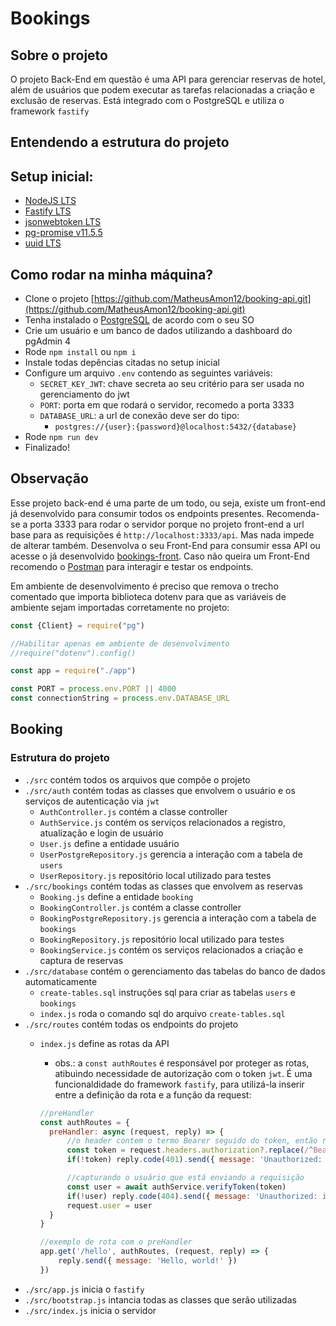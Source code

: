 # Bookings

## Sobre o projeto

O projeto Back-End em questão é uma API para gerenciar reservas de hotel, além de usuários que podem executar as tarefas relacionadas a criação e exclusão de reservas. Está integrado com o PostgreSQL e utiliza o framework `fastify`

## Entendendo a estrutura do projeto

## Setup inicial:

- [NodeJS LTS](https://nodejs.org/en)
- [Fastify LTS](https://fastify.dev)
- [jsonwebtoken LTS](https://www.npmjs.com/package/jsonwebtoken)
- [pg-promise v11.5.5](https://www.npmjs.com/package/pg-promise/v/11.5.5)
- [uuid LTS](https://www.npmjs.com/package/uuid)

## Como rodar na minha máquina?

- Clone o projeto [https://github.com/MatheusAmon12/booking-api.git](https://github.com/MatheusAmon12/booking-api.git)
- Tenha instalado o [PostgreSQL](https://www.postgresql.org/download/) de acordo com o seu SO
- Crie um usuário e um banco de dados utilizando a dashboard do pgAdmin 4
- Rode `npm install` ou `npm i`
- Instale todas depências citadas no setup inicial
- Configure um arquivo `.env` contendo as seguintes variáveis:
    -   `SECRET_KEY_JWT`: chave secreta ao seu critério para ser usada no gerenciamento do jwt
    -   `PORT`: porta em que rodará o servidor, recomedo a porta 3333
    -   `DATABASE_URL`: a url de conexão deve ser do tipo:
        -   `postgres://{user}:{password}@localhost:5432/{database}`
- Rode `npm run dev`
- Finalizado!

## Observação

Esse projeto back-end é uma parte de um todo, ou seja, existe um front-end já desenvolvido para consumir todos os endpoints presentes. Recomenda-se a porta 3333 para rodar o servidor porque no projeto front-end a url base para as requisições é `http://localhost:3333/api`. Mas nada impede de alterar também. Desenvolva o seu Front-End para consumir essa API ou acesse o já desenvolvido [bookings-front](https://github.com/MatheusAmon12/booking). Caso não queira um Front-End recomendo o [Postman](https://www.postman.com) para interagir e testar os endpoints.

Em ambiente de desenvolvimento é preciso que remova o trecho comentado que importa biblioteca dotenv para que as variáveis de ambiente sejam importadas corretamente no projeto:

```js	
const {Client} = require("pg")

//Habilitar apenas em ambiente de desenvolvimento
//require("dotenv").config()

const app = require("./app")

const PORT = process.env.PORT || 4000
const connectionString = process.env.DATABASE_URL
```


## Booking

### Estrutura do projeto

- `./src` contém todos os arquivos que compõe o projeto
- `./src/auth` contém todas as classes que envolvem o usuário e os serviços de autenticação via `jwt`
    - `AuthController.js` contém a classe controller
    - `AuthService.js` contém os serviços relacionados a registro, atualização e login de usuário
    - `User.js` define a entidade usuário
    - `UserPostgreRepository.js` gerencia a interação com a tabela de `users`
    - `UserRepository.js` repositório local utilizado para testes
- `./src/bookings` contém todas as classes que envolvem as reservas
    - `Booking.js` define a entidade `booking`
    - `BookingController.js` contém a classe controller
    - `BookingPostgreRepository.js` gerencia a interação com a tabela de `bookings`
    - `BookingRepository.js` repositório local utilizado para testes
    - `BookingService.js` contém os serviços relacionados a criação e captura de reservas
- `./src/database` contém o gerenciamento das tabelas do banco de dados automaticamente
    - `create-tables.sql` instruções sql para criar as tabelas `users` e `bookings`
    - `index.js` roda o comando sql do arquivo `create-tables.sql`
- `./src/routes` contém todas os endpoints do projeto
    - `index.js` define as rotas da API
        - obs.: a `const authRoutes` é responsável por proteger as rotas, atibuindo necessidade de autorização com o token `jwt`. É uma funcionaldidade do framework `fastify`, para utilizá-la inserir entre a definição da rota e a função da request:

        ```js
        //preHandler
        const authRoutes = {
          preHandler: async (request, reply) => {
              //o header contem o termo Bearer seguido do token, então retirando-o resta apenas o token
              const token = request.headers.authorization?.replace(/^Bearer /, "")
              if(!token) reply.code(401).send({ message: 'Unauthorized: token invalid!' })

              //capturando o usuário que está enviando a requisição
              const user = await authService.verifyToken(token)
              if(!user) reply.code(404).send({ message: 'Unauthorized: invalid token!' })
              request.user = user
          }
        }
        ```
        ```js
        //exemplo de rota com o preHandler
        app.get('/hello', authRoutes, (request, reply) => {
            reply.send({ message: 'Hello, world!' })
        })
        ```
- `./src/app.js` inicia o `fastify`
- `./src/bootstrap.js` intancia todas as classes que serão utilizadas
- `./src/index.js` inicia o servidor